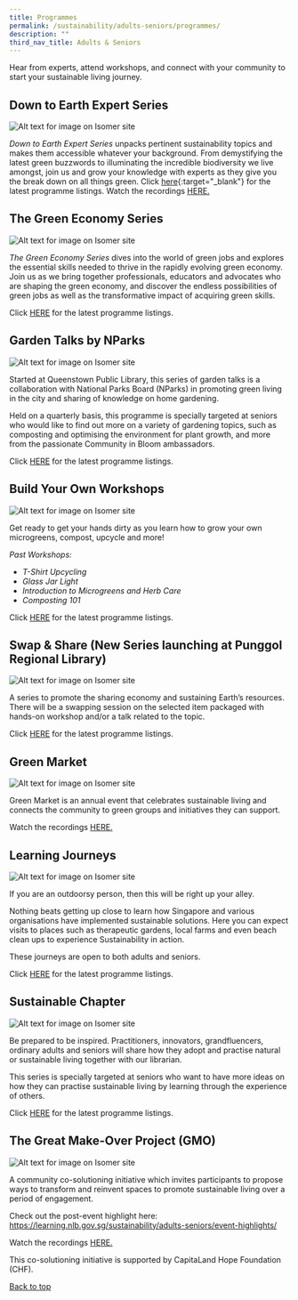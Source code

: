 ```yaml
---
title: Programmes
permalink: /sustainability/adults-seniors/programmes/
description: ""
third_nav_title: Adults & Seniors
---
```

<style type="text/css">
/* Links */
.content a { color: #322987; }
.content a:focus,
.content a:hover { color: #28216c; }

/* Button Outline */
.bp-button { padding-left: 1.5rem; padding-right: 1.5rem; }
.bp-button.is-primary-outline { border: 1px solid #322987; color: #322987; background-color: transparent; text-decoration: none; }
.bp-button.is-primary-outline:focus,
.bp-button.is-primary-outline:hover { border: 1px solid #322987; color: #cff2e8; background-color: #322987; text-decoration: none; }

/* Responsive Iframe */
.responsive-iframe { position: absolute; top: 0; left: 0; bottom: 0; right: 0; width: 100%; height: 100%; }
.responsive-iframe-container { position: relative; overflow: hidden; width: 100%; }
.responsive-iframe-container.ratio-16by9 { padding-top: 56.25%; }
.responsive-iframe-container.ratio-4by3 { padding-top: 75%; }
.responsive-iframe-container.ratio-3by2 { padding-top: 66.66%; }
.responsive-iframe-container.ratio-1by1 { padding-top: 100%; }
</style>
Hear from experts, attend workshops, and connect with your community to start your sustainable living journey. 

## **Down to Earth Expert Series**
![Alt text for image on Isomer site](/images/sustainability/experttalkscover.png)


<i>Down to Earth Expert Series</i> unpacks pertinent sustainability topics and makes them accessible whatever your background. From demystifying the latest green buzzwords to illuminating the incredible biodiversity we live amongst, join us and grow your knowledge with experts as they give you the break down on all things green.
Click [here](https://www.eventbrite.sg/cc/programmes-on-sustainability-66229){:target="_blank"} for the latest programme listings.
Watch the recordings <a href="https://nlb.ap.panopto.com/Panopto/Pages/Sessions/List.aspx#folderID=%221eec4f52-625c-42f5-94e4-ae2000b7453e%22">HERE.</a>

## **The Green Economy Series** 

![Alt text for image on Isomer site](/images/sustainability/gmocover.png) 

<i>The Green Economy Series</i> dives into the world of green jobs and explores the essential skills needed to thrive in the rapidly evolving green economy. Join us as we bring together professionals, educators and advocates who are shaping the green economy, and discover the endless possibilities of green jobs as well as the transformative impact of acquiring green skills.  

Click <a href="https://www.eventbrite.sg/cc/programmes-on-sustainability-66229"> HERE</a> for the latest programme listings. 

## **Garden Talks by NParks** 

![Alt text for image on Isomer site](/images/sustainability/Sustainability-AS-Prog-01.jpg) 

Started at Queenstown Public Library, this series of garden talks is a collaboration with National Parks Board (NParks) in promoting green living in the city and sharing of knowledge on home gardening.  

Held on a quarterly basis, this programme is specially targeted at seniors who would like to find out more on a variety of gardening topics, such as composting and optimising the environment for plant growth, and more from the passionate Community in Bloom ambassadors.  

Click <a href="https://www.eventbrite.sg/cc/programmes-on-sustainability-66229"> HERE</a> for the latest programme listings.

## **Build Your Own Workshops** 

![Alt text for image on Isomer site](/images/sustainability/byoworkshopscover.png) 

Get ready to get your hands dirty as you learn how to grow your own microgreens, compost, upcycle and more! 

<i>Past Workshops:</i>  
<ul>  
  <li><i>T-Shirt Upcycling</i></li>  
  <li><i>Glass Jar Light</i></li>  
  <li><i>Introduction to Microgreens and Herb Care</i></li>  
  <li><i>Composting 101</i></li> 
</ul> 

Click <a href="https://www.eventbrite.sg/cc/programmes-on-sustainability-66229"> HERE</a> for the latest programme listings.

## **Swap &amp; Share (New Series launching at Punggol Regional Library)** 

![Alt text for image on Isomer site](/images/sustainability/swapnshare.png) 

A series to promote the sharing economy and sustaining Earth’s resources. There will be a swapping session on the selected item packaged with hands-on workshop and/or a talk related to the topic.  

Click <a href="https://www.eventbrite.sg/cc/programmes-on-sustainability-66229"> HERE</a> for the latest programme listings.

## **Green Market** 

![Alt text for image on Isomer site](/images/sustainability/Sustainability-Prog-AS-GreenMarket.jpg) 

Green Market is an annual event that celebrates sustainable living and connects the community to green groups and initiatives they can support.  

Watch the recordings <a href="https://nlb.ap.panopto.com/Panopto/Pages/Sessions/List.aspx#folderID=%22de3152b3-e058-4d5f-a247-ae7c003805b5%22">HERE.</a>

## **Learning Journeys** 

![Alt text for image on Isomer site](/images/sustainability/Sustainability-AS-Prog-04.jpg) 
 
If you are an outdoorsy person, then this will be right up your alley.  

Nothing beats getting up close to learn how Singapore and various organisations have implemented sustainable solutions. Here you can expect visits to places such as therapeutic gardens, local farms  and even beach clean ups to experience Sustainability in action.  

These journeys are open to both adults and seniors.  

Click <a href="https://www.eventbrite.sg/cc/programmes-on-sustainability-66229"> HERE</a> for the latest programme listings.

## **Sustainable Chapter** 

![Alt text for image on Isomer site](/images/sustainability/Sustainability-AS-Prog-06.jpg) 

Be prepared to be inspired. Practitioners, innovators, grandfluencers, ordinary adults and seniors will share how they adopt and practise natural or sustainable living together with our librarian.  

This series is specially targeted at seniors who want to have more ideas on how they can practise sustainable living by learning through the experience of others.  

Click <a href="https://www.eventbrite.sg/cc/programmes-on-sustainability-66229"> HERE</a> for the latest programme listings.

## **The Great Make-Over Project (GMO)** 

![Alt text for image on Isomer site](/images/sustainability/gmobanner.png) 

A community co-solutioning initiative which invites participants to propose ways to transform and reinvent spaces to promote sustainable living over a period of engagement. 

Check out the post-event highlight here: https://learning.nlb.gov.sg/sustainability/adults-seniors/event-highlights/ 

Watch the recordings <a href="https://nlb.ap.panopto.com/Panopto/Pages/Sessions/List.aspx#folderID=%222a087906-264a-4941-99f6-ae9800913211%22">HERE.</a> 

This co-solutioning initiative is supported by CapitaLand Hope Foundation (CHF). 

<p class="has-text-right margin--top--xl"><a href="#main-content">Back to top</a></p>